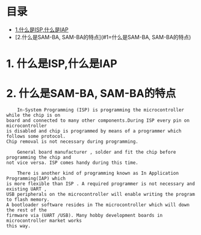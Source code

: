 
#                                                               目录
* [1.什么是ISP,什么是IAP](#1-什么是ISP,什么是IAP)
* [2.什么是SAM-BA, SAM-BA的特点](#1=什么是SAM-BA, SAM-BA的特点)

# 1. 什么是ISP,什么是IAP
# 2. 什么是SAM-BA, SAM-BA的特点
```
    In-System Programming (ISP) is programming the microcontroller while the chip is on 
board and connected to many other components.During ISP every pin on microcontroller 
is disabled and chip is programmed by means of a programmer which follows some protocol.
Chip removal is not necessary during programming.

    General board manufacturer , solder and fit the chip before programming the chip and 
not vice versa. ISP comes handy during this time.

    There is another kind of programming known as In Application Programming(IAP) which 
is more flexible than ISP . A required programmer is not necessary and existing UART ,
USB peripherals on the microcontroller will enable writing the program to flash memory.
A bootloader software resides in The microcontroller which will down the rest of the 
firmware via (UART /USB). Many hobby development boards in microcontroller market works 
this way.
```




